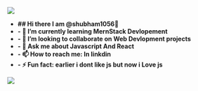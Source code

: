 <p>
  <img src="https://camo.githubusercontent.com/daa279ca78be42b310b9d7d7ea35f996418037e6fc81a54fc91ce6732e7f2e9e/68747470733a2f2f63617073756c652d72656e6465722e76657263656c2e6170702f6170693f747970653d776176696e6726636f6c6f723d6772616469656e7426746578743d48656c6c6f21266865696768743d3130302673656374696f6e3d686561646572"><img>
</p>
<ul>
  <li><b>## Hi there I am @shubham1056👋<b> </li>
  <li>- 🌱 I’m currently learning MernStack Devlopement</li>
  <li>- 👯 I’m looking to collaborate on Web Devlopment projects</li>
  <li>- 💬 Ask me about Javascript And React</li>
  <li>- 📫 How to reach me: In linkdin</li>
  <li>- ⚡ Fun fact: earlier i dont like js but now i Love js</li>
</ul>
<img src ="https://camo.githubusercontent.com/ff1d4eb768b74fa335491dd8a7e87d95017665c1570e5a8828fddfdb728da450/68747470733a2f2f63617073756c652d72656e6465722e76657263656c2e6170702f6170693f747970653d776176696e6726636f6c6f723d6772616469656e74266865696768743d3130302673656374696f6e3d666f6f746572">
